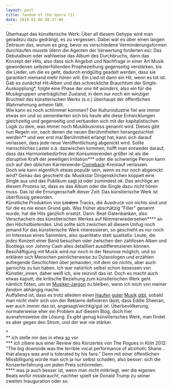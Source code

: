 ```yaml
---
layout: post
title: fandom of the opera (3)
date: 2019-01-08 08:37:00
---
```


Überhaupt das künstlerische Werk: Über all diesem Gehype wird man geradezu dazu gedrängt, es zu vergessen. Dabei war es über einen langen Zeitraum das, worum es ging, bevor es verschiedene Verminderungsformen durchlaufen musste (denn die Agenten der Verwertung forderten es): Das Debutalbum oder wahlweise das Album des Durchbruchs, dann das Konzept der Hits, also dass sich Angebot und Nachfrage in einer Art Musik gewordenen selbsterfüllenden Prophezeihung gegenseitig verstärken, bis die Lieder, um die es geht, dadurch endgültig geadelt werden, dass sie garantiert niemand mehr hören will. Ein Lied ist dann ein Hit, wenn es tot ist. Gab es zunächst Hit-Alben und das schreckliche Brauchtum der Single-Auskopplung\*, folgte eine Phase der *one hit wonders*, also ein für die Musikgruppen unerträglicher Zustand, in dem nur noch ein winziger Bruchteil des künstlerischen Werks (s.o.) überhaupt der öffentlichen Wahrnehmung anheim fällt. <br>
Wie kann es noch schlimmer kommen? Der Kulturindustrie fiel wie immer etwas ein und so zementierten sich bis heute alle diese Entwicklungen gleichzeitig und gegenseitig und verbanden sich mit der kapitalistischen Logik zu dem, was immer noch Musikbusiness genannt wird. Dieses gibt nun Regeln vor, nach denen die neuen Berühmtheiten herangezüchtet werden\*\* und wer erst mal Berühmtheit erlangt hat, kann sich darauf verlassen, dass jede neue Veröffentlichung abgenickt wird. Sollte menschliches Laster o.ä. dazwischen kommen, hofft man entweder darauf, dass das Harmoniebedürfnis der Konsumierenden größer ist als die disruptive Kraft der jeweiligen Irritation\*\*\* oder die schwierige Person kann sich auf den üblichen Karriereende-[Comeback](https://www.youtube.com/watch?v=s6djkeieegE)-Kreislauf verlassen.<br> Doch wie kann eigentlich etwas populär sein, wenn es nur noch abgenickt wird? Genau das geschieht da: Musikstar Dingenskirchen koppelt eine Single aus und das Publikum sagt *ja* oder zumindest *ok*. Das wichtige an diesem Prozess ist, dass es das Album oder die Single dazu nicht hören muss. Das ist die Errungenschaft dieser Zeit: Das künstlerische Werk ist überflüssig geworden.<br>
Künstliche Produktion von <del>Liedern</del> Tracks, die Ausdruck von nichts sind und für die es nie einen Grund gab. Was früher abschätzig "Filler" genannt wurde, hat die Hits gänzlich ersetzt. Dann: Beat-Datenbanken, also Verschachern des künstlerischen Werkes auf Nimmerwiedersehen\*\*\*\* an den Höchstbietenden. Und sollte sich zwischen all diesem Unfug noch jemand für das künstlerische Werk interessieren, so geschieht es nur noch im Interesse eines Sammlers, also quantitativ statt qualitativ: Leute, die *jedes* Konzert einer Band besuchen oder zwischen den zahllosen Alben und Bootlegs von Johnny Cash alles detailliert ausdifferenzieren können. Beschäftigung mit Musik wird nur noch in der Neurose möglich, und so erklären sich Menschen peinlicherweise zu Dylanologen und erzählen aufregende Geschichten über jemanden, mit dem sie nichts, aber auch garnichts zu tun haben. Ich war natürlich selbst schon besessen von Künstler\_innen, daher weiß ich, wie reizvoll das ist. Doch es macht auch etwas kaputt; die kritische Beziehung zum künstlerischen Werk geht nämlich flöten, um im [Musiker-Jargon](https://www.youtube.com/watch?v=4BsStFeIsUA) zu bleiben, wenn ich mich von meiner *fandom* abhängig mache.<br>
Auffallend ist, dass es trotz alledem einen [Haufen](https://www.youtube.com/watch?v=_6xBgkwcCjU) [guter](https://www.youtube.com/watch?v=CI6O3GnXIgI) [Musik](https://www.youtube.com/watch?v=jibn8bGdHtY) [gibt](https://cletusgotshot.bandcamp.com/album/unamerican), sobald man nicht mehr sich von der Reklame definieren lässt, dass Eddie Sheeran, wer auch immer das ist, angesagt/wichtig/gut ist. Überbevölkerung, normalerweise eher ein Problem auf diesem Blog, doch hier ausnahmsweise die Lösung. Es gibt genug künstlerisches Werk, man findet es aber gegen den Strom, und der war nie stärker.

\*
<br>
\*\* ich stelle mir das in etwa [so](https://www.youtube.com/watch?v=6jamrudGfC4) vor.
<br>
\*\*\* ich zitiere aus einer Review des Konzertes von The Pogues in Köln 2012: "The big downside was the terrible vocal performance of alcoholic Shane… that always was and is tolerated by his fans." Denn mit einer öffentlichen Missbilligung würde man sich ja nur selbst schaden, also besser: sich die Konzerterfahrung um jeden Preis schönreden.<br>
 \*\*\*\* was ja auch besser ist, wenn man nicht mitkriegt, wer die eigenen Beats wofür missbraucht, nachher spielt sie Donald Trump zu seiner zweiten Inauguration oder so.
